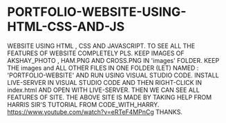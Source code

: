 # PORTFOLIO-WEBSITE-USING-HTML-CSS-AND-JS
WEBSITE USING HTML , CSS AND JAVASCRIPT.
TO SEE ALL THE FEATURES OF WEBSITE COMPLETELY PLS. KEEP IMAGES OF AKSHAY_PHOTO , HAM.PNG AND CROSS.PNG IN 'images' FOLDER.
KEEP THE images and ALL OTHER FILES IN ONE FOLDER (LET) NAMED : 'PORTFOLIO-WEBSITE' AND RUN USING VISUAL STUDIO CODE.
INSTALL LIVE-SERVER IN VISUAL STUDIO CODE AND THEN RIGHT-CLICK IN index.html AND OPEN WITH LIVE-SERVER.
THEN WE CAN SEE ALL FEATURES OF SITE.
THE ABOVE SITE IS MADE BY TAKING HELP FROM HARRIS SIR'S TUTORIAL FROM CODE_WITH_HARRY.
https://www.youtube.com/watch?v=eRTeF4MPnCg
THANKS.

